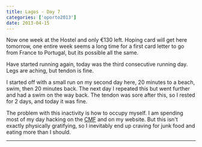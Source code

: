 ```yaml
---
title: Lagos - Day 7
categories: ['oporto2013']
date: 2013-04-15
---
```


Now one week at the Hostel and only €130 left. Hoping card will get here tomorrow, one entire week seems a long time for a first card letter to go from France to Portugal, but its possible all the same.

Have started running again, today was the third consecutive running day. Legs are aching, but tendon is fine. 

I started off with a small run on my second day here, 20 minutes to a beach, swim, then 20 minutes back. The next day I repeated this but went further and had a swim on the way back. The tendon was sore after this, so I rested for 2 days, and today it was fine.

The problem with this inactivity is how to occupy myself. I am spending most of my day hacking on the <a href="http://cmf.symfony.com">CMF</a> and on my website. But this isn't exactly physically gratifying, so I inevitably end up craving for junk food and eating more than I should.

---
